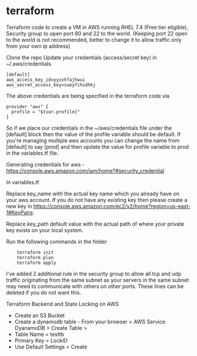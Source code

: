 # terraform
Terraform code to create a VM in AWS running RHEL 7.4 (Free tier eligible), Security group to open port 80 and 22 to the world. (Keeping port 22 open to the world is not recommended, better to change it to allow traffic only from your own ip address)

Clone the repo
Update your credentials (access/secret key) in ~/.aws/credentials
```
[default]
aws_access_key_id=yyzxhfajhwui
aws_secret_access_key=sueyfihsdhkj
```

The above credentials are being specified in the terraform code via
```
provider "aws" {
  profile = "${var.profile}"
}
```
So if we place our credentials in the ~/aws/credentials file under the [default] block then the value of the profile variable should be default. If you're managing multiple aws accounts you can change the name from [default] to say [prod] and then update the value for profile variable to prod in the variables.tf file.


Generating credentials for aws - https://console.aws.amazon.com/iam/home?#security_credential


In variables.tf

Replace key_name with the actual key name which you already have on your aws account. If you do not have any existing key then please create a new key in https://console.aws.amazon.com/ec2/v2/home?region=us-east-1#KeyPairs:

Replace key_path default value with the actual path of where your private key exists on your local system.


Run the following commands in the folder
```
    terraform init
    terraform plan
    terraform apply
```
I've added 2 additional rule in the security group to allow all tcp and udp traffic originating from the same subnet as your servers in the same subnet may need to communicate with others on other ports. These lines can be deleted if you do not want this.



Terraform Backend and State Locking on AWS
- Create an S3 Bucket
- Create a dynamodb table - From your browser > AWS Service DyanamoDB > Create Table >
- Table Name = testtb
- Primary Key = LockID
- Use Default Settings > Create
